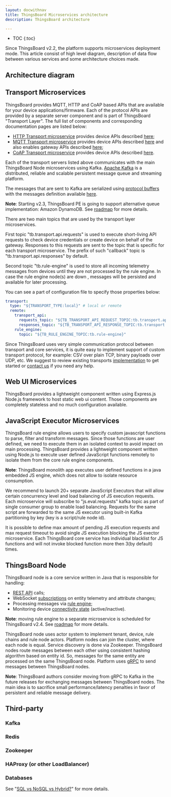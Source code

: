 ```yaml
---
layout: docwithnav
title: ThingsBoard Microservices architecture
description: ThingsBoard architecture

---
```


* TOC
{:toc}

Since ThingsBoard v2.2, the platform supports microservices deployment mode. 
This article consist of high level diagram, description of data flow between various services and some architecture choices made.       

## Architecture diagram

 <object width="80%" data="/images/reference/msa-architecture.svg"></object>   
  
## Transport Microservices

ThingsBoard provides MQTT, HTTP and CoAP based APIs that are available for your device applications/firmware. 
Each of the protocol APIs are provided by a separate server component and is part of ThingsBoard "Transport Layer". 
The full list of components and corresponding documentation pages are listed below:

* [HTTP Transport microservice](/docs/reference/msa-tb-http-transport/) provides device APIs described [here](/docs/reference/http-api/); 
* [MQTT Transport microservice](/docs/reference/msa-tb-mqtt-transport/) provides device APIs described [here](/docs/reference/mqtt-api/)
and also enables gateway APIs described [here](/docs/reference/gateway-mqtt-api/);
* [CoAP Transport microservice](/docs/reference/msa-tb-coap-transport/) provides device APIs described [here](/docs/reference/coap-api/).

Each of the transport servers listed above communicates with the main ThingsBoard Node microservices using Kafka. 
[Apache Kafka](https://kafka.apache.org) is a distributed, reliable and scalable persistent message queue and streaming platform.

The messages that are sent to Kafka are serialized using [protocol buffers](https://developers.google.com/protocol-buffers/) 
with the messages definition available [here](https://github.com/thingsboard/thingsboard/blob/master/common/transport/transport-api/src/main/proto/transport.proto).

**Note**: Starting v2.3, ThingsBoard PE is going to support alternative queue implementation: Amazon DynamoDB. See [roadmap](/docs/reference/roadmap) for more details.
 
There are two main topics that are used by the transport layer microservices.

First topic "tb.transport.api.requests" is used to execute short-living API requests to check device credentials or create device on behalf of the gateway.
Responses to this requests are sent to the topic that is specific for each transport microservice. The prefix of such "callback" topic is "tb.transport.api.responses" by default.

Second topic "tb.rule-engine" is used to store all incoming telemetry messages from devices until they are not processed by the rule engine. In case the rule engine node(s) are down
, messages will be persisted and available for later processing.

You can see a part of configuration file to specify those properties below:   

```yaml
transport:
  type: "${TRANSPORT_TYPE:local}" # local or remote
  remote:
    transport_api:
      requests_topic: "${TB_TRANSPORT_API_REQUEST_TOPIC:tb.transport.api.requests}"
      responses_topic: "${TB_TRANSPORT_API_RESPONSE_TOPIC:tb.transport.api.responses}"
    rule_engine:
      topic: "${TB_RULE_ENGINE_TOPIC:tb.rule-engine}"
```    

Since ThingsBoard uses very simple communication protocol between transport and core services, 
it is quite easy to implement support of custom transport protocol, for example: CSV over plain TCP, binary payloads over UDP, etc.
We suggest to review existing transports [implementation](https://github.com/thingsboard/thingsboard/tree/master/common/transport/mqtt) to get started or [contact us](/docs/contact-us/) if you need any help. 

## Web UI Microservices

ThingsBoard provides a lightweight component written using Express.js Node.js framework to host static web ui content. Those components are completely stateless and no much configuration available. 

## JavaScript Executor Microservices

ThingsBoard rule engine allows users to specify custom javascript functions to parse, filter and transform messages. 
Since those functions are user defined, we need to execute them in an isolated context to avoid impact on main processing.
ThingsBoard provides a lightweight component written using Node.js to execute user defined JavaScript functions remotely to isolate them from the core rule engine components.

**Note**: ThingsBoard monolith app executes user defined functions in a java embedded JS engine, which does not allow to isolate resource consumption.    
 
We recommend to launch 20+ separate JavaScript Executors that will allow certain concurrency level and load balancing of JS execution requests. 
Each microservice will subscribe to "js.eval.requests" kafka topic as part of single consumer group to enable load balancing. 
Requests for the same script are forwarded to the same JS executor using built-in Kafka partitioning by key (key is a script/rule node id).

It is possible to define max amount of pending JS execution requests and max request timeout to avoid single JS execution blocking the JS exector microservice.
Each ThingsBoard core service has individual blacklist for JS functions and will not invoke blocked function more then 3(by default) times.

## ThingsBoard Node

ThingsBoard node is a core service written in Java that is responsible for handling:
 
 * [REST API](/docs/reference/rest-api/) calls;
 * WebSocket [subscriptions](/docs/user-guide/telemetry/#websocket-api) on entity telemetry and attribute changes;
 * Processing messages via [rule engine](/docs/user-guide/rule-engine-2-0/re-getting-started/);
 * Monitoring device [connectivity state](/docs/user-guide/device-connectivity-status/) (active/inactive).
 
**Note**: moving rule engine to a separate microservice is scheduled for ThingsBoard v2.4. See [roadmap](/docs/reference/roadmap) for more details. 
 
ThingsBoard node uses actor system to implement tenant, device, rule chains and rule node actors. 
Platform nodes can join the cluster, where each node is equal. Service discovery is done via Zookeeper. 
ThingsBoard nodes route messages between each other using consistent hashing algorithm based on entity id. 
So, messages for the same entity are processed on the same ThingsBoard node. Platform uses [gRPC](https://grpc.io/) to send messages between ThingsBoard nodes.

**Note**: ThingsBoard authors consider moving from gRPC to Kafka in the future releases for exchanging messages between ThingsBoard nodes. 
The main idea is to sacrifice small performance/latency penalties in favor of persistent and reliable message delivery.

## Third-party  

### Kafka

### Redis

### Zookeeper

### HAProxy (or other LoadBalancer)



### Databases

See "[SQL vs NoSQL vs Hybrid?](/docs/reference/#sql-vs-nosql-vs-hybrid-database-approach)" for more details. 
   

    
